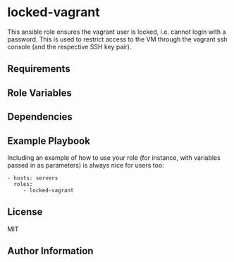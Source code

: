 locked-vagrant
==============

This ansible role ensures the vagrant user is locked, i.e. cannot login with a password. This is used to restrict access to the VM through the vagrant ssh console (and the respective SSH key pair).

Requirements
------------


Role Variables
--------------


Dependencies
------------


Example Playbook
----------------

Including an example of how to use your role (for instance, with variables passed in as parameters) is always nice for users too:

    - hosts: servers
      roles:
         - locked-vagrant

License
-------

MIT

Author Information
------------------



